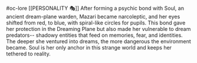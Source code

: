 #oc-lore [[PERSONALITY 🎭]]
After forming a psychic bond with Soul, an ancient dream-plane warden, Mazari became narcoleptic, and her eyes shifted from red, to blue, with spiral-like circles for pupils. This bond gave her protection in the Dreaming Plane but also made her vulnerable to dream predators-- shadowy entities that feed on memories, fear, and identities. The deeper she ventured into dreams, the more dangerous the environment became. Soul is her only anchor in this strange world and keeps her tethered to reality.